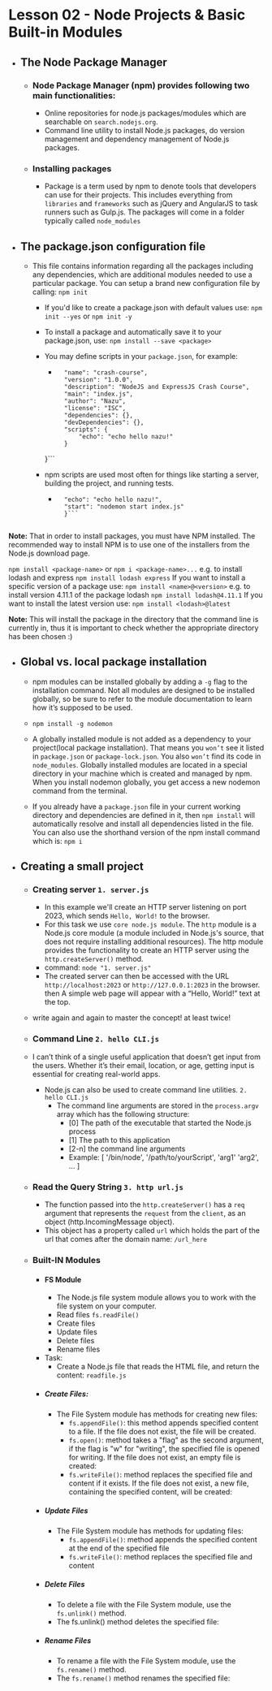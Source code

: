 # Lesson 02 - Node Projects & Basic Built-in Modules
- ## The Node Package Manager
    - ### Node Package Manager (npm) provides following two main functionalities: 
        - Online repositories for node.js packages/modules which are searchable on `search.nodejs.org`.
        - Command line utility to install Node.js packages, do version management and dependency management of Node.js packages.
    - ### Installing packages
        - Package is a term used by npm to denote tools that developers can use for their projects. This includes everything from `libraries` and `frameworks` such as jQuery and AngularJS to task runners such as Gulp.js. The packages will come in a folder typically called `node_modules`
- ## The package.json configuration file
    - This file contains information regarding all the packages including any dependencies, which are additional modules needed to use a particular package. You can setup a brand new configuration file by calling: `npm init`
        - If you'd like to create a package.json with default values use: `npm init --yes` or `npm init -y`
        - To install a package and automatically save it to your package.json, use: `npm install --save <package>`

        - You may define scripts in your `package.json`, for example:
            - ```{
                "name": "crash-course",
                "version": "1.0.0",
                "description": "NodeJS and ExpressJS Crash Course",
                "main": "index.js",
                "author": "Nazu",
                "license": "ISC",
                "dependencies": {},
                "devDependencies": {},
                "scripts": {
                    "echo": "echo hello nazu!"
                }
            }```
        - npm scripts are used most often for things like starting a server, building the project, and running tests.
            - ```"scripts": {
                "echo": "echo hello nazu!",
                "start": "nodemon start index.js"
                }```


**Note:** That in order to install packages, you must have NPM installed. The recommended way to install NPM is to use one of the installers from the Node.js download page.

`npm install <package-name>`
or
`npm i <package-name>...`
e.g. to install lodash and express
`npm install lodash express`
If you want to install a specific version of a package use:
`npm install <name>@<version>`
e.g. to install version 4.11.1 of the package lodash
`npm install lodash@4.11.1`
If you want to install the latest version use:
`npm install <lodash>@latest`

**Note:** This will install the package in the directory that the command line is currently in, thus it is important to check whether the appropriate directory has been chosen :)

- ## Global vs. local package installation
    - npm modules can be installed globally by adding a `-g` flag to the installation command. Not all modules are designed to be installed globally, so be sure to refer to the module documentation to learn how it’s supposed to be used.

    - `npm install -g nodemon`

    - A globally installed module is not added as a dependency to your project(local package installation). That means you `won’t` see it listed in `package.json` or `package-lock.json`. You also `won’t` find its code in `node_modules`. Globally installed modules are located in a special directory in your machine which is created and managed by npm. When you install nodemon globally, you get access a new nodemon command from the terminal.

    - If you already have a `package.json` file in your current working directory and dependencies are defined in it, then `npm install` will automatically resolve and install all dependencies listed in the file. You can also use the shorthand version of the npm install command which is: `npm i`


- ## Creating a small project
    - ### Creating server `1. server.js`
        - In this example we'll create an HTTP server listening on port 2023, which sends `Hello, World!` to the browser.
        - For this task we use `core node.js module`. The `http` module is a Node.js core module (a module included in Node.js's source, that does not require installing additional resources). The http module provides the functionality to create an HTTP server using the `http.createServer()` method.
        - command: `node "1. server.js"`
        - The created server can then be accessed with the URL `http://localhost:2023` or `http://127.0.0.1:2023` in the browser. then A simple web page will appear with a “Hello, World!” text at the top.

    - write again and again to master the concept! at least twice!
    
    - ### Command Line `2. hello CLI.js`
    - I can’t think of a single useful application that doesn’t get input from the users. Whether it’s their email, location, or age, getting input is essential for creating real-world apps.

        - Node.js can also be used to create command line utilities. `2. hello CLI.js`
            - The command line arguments are stored in the `process.argv` array which  has the following structure:
                - [0] The path of the executable that started the Node.js process
                - [1] The path to this application
                - [2-n] the command line arguments
                - Example: [ '/bin/node', '/path/to/yourScript', 'arg1' 'arg2', ... ]

    - ### Read the Query String `3. http url.js`
        - The function passed into the `http.createServer()` has a `req` argument that represents the `request` from the `client`, as an object (http.IncomingMessage object).
        - This object has a property called `url` which holds the part of the url that comes after the domain name: `/url_here`
    - ### Built-IN Modules    
        - #### FS Module
            - The Node.js file system module allows you to work with the file system on your computer.
            - Read files `fs.readFile()`
            - Create files
            - Update files
            - Delete files
            - Rename files
        - Task:
            - Create a Node.js file that reads the HTML file, and return the content: `readfile.js`
        - ##### Create Files:
            - The File System module has methods for creating new files:
                - `fs.appendFile()`: this method appends specified content to a file. If the file does not exist, the file will be created.
                - `fs.open()`: method takes a "flag" as the second argument, if the flag is "w" for "writing", the specified file is opened for writing. If the file does not exist, an empty file is created:
                - `fs.writeFile()`: method replaces the specified file and content if it exists. If the file does not exist, a new file, containing the specified content, will be created:
        - ##### Update Files
            - The File System module has methods for updating files:
                - `fs.appendFile()`: method appends the specified content at the end of the specified file
                - `fs.writeFile()`: method replaces the specified file and content
        - ##### Delete Files
            - To delete a file with the File System module,  use the `fs.unlink()` method.
            - The fs.unlink() method deletes the specified file:
        - ##### Rename Files
            - To rename a file with the File System module,  use the `fs.rename()` method.
            - The `fs.rename()` method renames the specified file:
